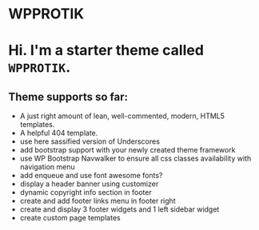 WPPROTIK
===

# Hi. I'm a starter theme called `WPPROTIK`.

## Theme supports so far:

* A just right amount of lean, well-commented, modern, HTML5 templates.
* A helpful 404 template.
* use here sassified version of Underscores
* add bootstrap support with your newly created theme framework
* use WP Bootstrap Navwalker to ensure all css classes availability with navigation menu
* add enqueue and use font awesome fonts?
* display a header banner using customizer
* dynamic copyright info section in footer
* create and add footer links menu in footer right
* create and display 3 footer widgets and 1 left sidebar widget
* create custom page templates
